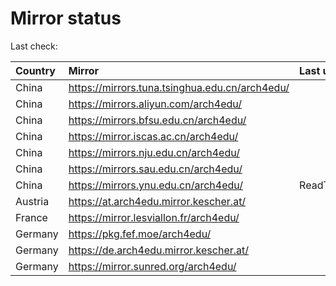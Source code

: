 <script src="./time.js"></script>
# Mirror status
Last check: <script type="text/javascript">localize(1696641206.4503996);</script>

|Country|Mirror|Last update|
|:------|:-----|:----------|
|China|https://mirrors.tuna.tsinghua.edu.cn/arch4edu/|<script type="text/javascript">localize(1696617080);</script>|
|China|https://mirrors.aliyun.com/arch4edu/|<script type="text/javascript">localize(1696574011);</script>|
|China|https://mirrors.bfsu.edu.cn/arch4edu/|<script type="text/javascript">localize(1696617080);</script>|
|China|https://mirror.iscas.ac.cn/arch4edu/|<script type="text/javascript">localize(1696617080);</script>|
|China|https://mirrors.nju.edu.cn/arch4edu/|<script type="text/javascript">localize(1696531228);</script>|
|China|https://mirrors.sau.edu.cn/arch4edu/|<script type="text/javascript">localize(1696617080);</script>|
|China|https://mirrors.ynu.edu.cn/arch4edu/|ReadTimeout|
|Austria|https://at.arch4edu.mirror.kescher.at/|<script type="text/javascript">localize(1696617080);</script>|
|France|https://mirror.lesviallon.fr/arch4edu/|<script type="text/javascript">localize(1696617080);</script>|
|Germany|https://pkg.fef.moe/arch4edu/|<script type="text/javascript">localize(1696617080);</script>|
|Germany|https://de.arch4edu.mirror.kescher.at/|<script type="text/javascript">localize(1696617080);</script>|
|Germany|https://mirror.sunred.org/arch4edu/|<script type="text/javascript">localize(1696617080);</script>|

<script src="./tablefilter/tablefilter.js"></script>
<script src="./table.js"></script>